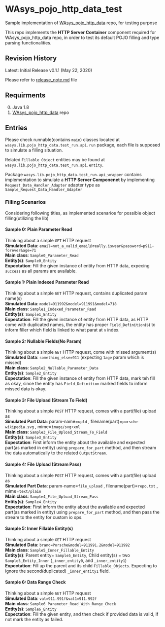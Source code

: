 # WAsys_pojo_http_data_test
Sample implementation of [WAsys_pojo_http_data](https://github.com/911992/WAsys_pojo_http_data) repo, for testing purpose

This repo implements the **HTTP Server Container** component required for WAsys_pojo_http_data repo, in order to test its default POJO filling and type parsing functionalities.

## Revision History
Latest: Initial Release v0.1.1 (May 22, 2020) 

Please refer to [release_note.md](./release_note.md) file

## Requirments
0. Java 1.8  
1. [WAsys_pojo_http_data](https://github.com/911992/WAsys_pojo_http_data) repo

## Entries
Please check runnable(contains `main`) classes located at `wasys.lib.pojo_http_data.test_run.api.run` package, each file is supposed to simulate a filling situation.

Related `Fillable_Object` entities may be found at `wasys.lib.pojo_http_data.test_run.api.entity`.

Package `wasys.lib.pojo_http_data.test_run.api_wrapper` contains implementation to simulate a **HTTP Server Componenet** by implementing `Request_Data_Handler_Adapter` adapter type as `Sample_Request_Data_Handler_Adapter`

### Filling Scenarios
Considering following titles, as implemented scenarios for possible object filling(utilizing the lib) 
#### Sample 0: Plain Parameter Read
Thinking about a simple `GET` HTTP request  
**Simulated Data**: `email=not_a_valid_email@really.iswear&password=p911-forever&age=71`  
**Main class**: `Sample0_Parameter_Read`  
**Entity(s)**: `Sample0_Entity`  
**Expectation**: Fill the given instance of entity from HTTP data, expecing `success` as all params are available.

#### Sample 1: Plain Indexed Parameter Read
Thinking about a simple `GET` HTTP request, contains duplicated param name(s)  
**Simulated Data**: `model=911992&model=911991&model=718`  
**Main class**: `Sample1_Indexed_Parameter_Read`  
**Entity(s)**: `Sample1_Entity`  
**Expectation**: Fill the given instance of entity from HTTP data, as HTTP come with duplicated names, the entity has proper `Field_Definition`(s) to inform filler which field is linked to what parat at `n` index.

#### Sample 2: Nullable Fields(No Param)
Thinking about a simple `GET` HTTP request, come with missed argument(s)  
**Simulated Data**: `something_else=911` (expecting `1age` param which is missed)  
**Main class**: `Sample2_Nullable_Parameter_Data`  
**Entity(s)**: `Sample2_Entity`  
**Expectation**: Fill the given instance of entity from HTTP data, mark teh fill as okay, since the entity has `Field_Definition` marked fields to inform missed data is okay.

#### Sample 3: File Upload (Stream To Field)
Thinking about a simple `POST` HTTP request, comes with a part(file) upload as  
**Simulated Part Data**: param-name=`upld` , filename(part)=`porsche-wikipedia.svg` , mime=`image/svg+xml`  
**Main class**: `Sample3_File_Upload_Stream_To_Field`  
**Entity(s)**: `Sample3_Entity`  
**Expectation**: First inform the entity about the available and expected part(as marked in entity) using `prepare_for_part` method, and then stream the data automatically to the related `OutputStream`.

#### Sample 4: File Upload (Stream Pass)
Thinking about a simple `POST` HTTP request, comes with a part(file) upload as  
**Simulated Part Data**: param-name=`file_upload` , filename(part)=`repo.txt` , mime=`text/plain`  
**Main class**: `Sample4_File_Upload_Stream_Pass`  
**Entity(s)**: `Sample4_Entity`  
**Expectation**: First inform the entity about the available and expected part(as marked in entity) using `prepare_for_part` method, and then pass the stream to the entity for custom io ops.

#### Sample 5: Inner Fillable Entity(s)
Thinking about a simple `GET` HTTP request  
**Simulated Data**: `brand=Porsche&model=911991.2&model=911992`  
**Main class**: `Sample5_Inner_Fillable_Entity`  
**Entity(s)**: Parent entity= `Sample5_Entity`, Child entity(s) = two `Sample5_Entity_Inner` (`_inner_entity0`, and `_inner_entity1`)  
**Expectation**: Fill up the parent and its child `Fillable_Objects`. Expecting to ignore the second(duplicated) `_inner_entity1` field.

#### Sample 6: Data Range Check 
Thinking about a simple `GET` HTTP request  
**Simulated Data**: `val=911.991f&val1=911.992f`  
**Main class**: `Sample6_Parameter_Read_With_Range_Check`  
**Entity(s)**: `Sample6_Entity`  
**Expectation**: Fill the given entity, and then check if provided data is valid, if not mark the entity as failed.

